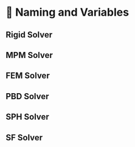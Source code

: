 # 📃 Naming and Variables

## Rigid Solver

## MPM Solver

## FEM Solver

## PBD Solver

## SPH Solver

## SF Solver